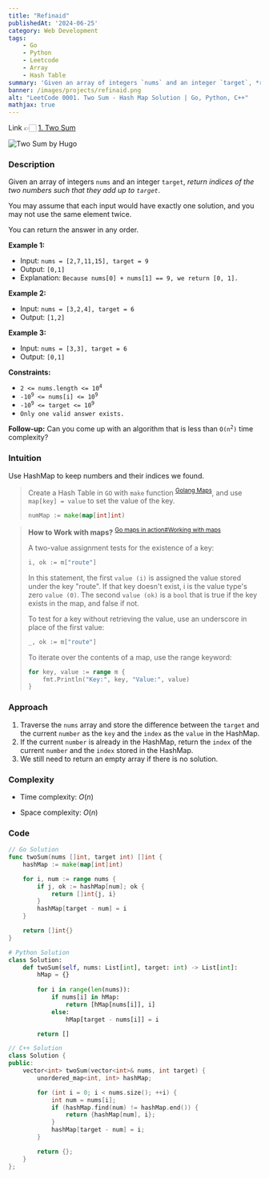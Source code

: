 ```yaml
---
title: "Refinaid"
publishedAt: '2024-06-25'
category: Web Development
tags: 
    - Go
    - Python
    - Leetcode
    - Array
    - Hash Table
summary: 'Given an array of integers `nums` and an integer `target`, *return indices of the two numbers such that they add up to `target`*.'
banner: /images/projects/refinaid.png
alt: "LeetCode 0001. Two Sum - Hash Map Solution | Go, Python, C++"
mathjax: true
---
```


Link 👉🏻 [1. Two Sum](https://leetcode.com/problems/two-sum/)

![Two Sum by Hugo](/images/banner/0001-two-sum.png)

### Description


Given an array of integers `nums` and an integer `target`, *return indices of the two numbers such that they add up to `target`*.

You may assume that each input would have exactly one solution, and you may not use the same element twice.

You can return the answer in any order.

**Example 1:**
- Input: `nums = [2,7,11,15], target = 9`
- Output: `[0,1]`
- Explanation: `Because nums[0] + nums[1] == 9, we return [0, 1].`

**Example 2:**
- Input: `nums = [3,2,4], target = 6`
- Output: `[1,2]`

**Example 3:**
- Input: `nums = [3,3], target = 6`
- Output: `[0,1]`

**Constraints:**

- <code>2 <= nums.length <= 10<sup>4</sup></code>
- <code>-10<sup>9</sup> <= nums[i] <= 10<sup>9</sup></code>
- <code>-10<sup>9</sup> <= target <= 10<sup>9</sup></code>
- <code>Only one valid answer exists.</code>

**Follow-up:** Can you come up with an algorithm that is less than <code>O(n<sup>2</sup>)</code> time complexity?

### Intuition

Use HashMap to keep numbers and their indices we found.


> Create a Hash Table in `GO` with `make` function <sup>[Golang Maps](https://www.geeksforgeeks.org/golang-maps/)</sup>, and use `map[key] = value` to set the value of the key.
> 
> ```go
> numMap := make(map[int]int)
> ```

> **How to Work with maps?** <sup>[Go maps in action#Working with maps](https://go.dev/blog/maps)</sup>
> 
> A two-value assignment tests for the existence of a key:
> 
> ```go
> i, ok := m["route"]
> ```
> 
> In this statement, the first `value (i)` is assigned the value stored under the key "route". If that key doesn't exist, i is the value type's zero `value (0)`. The second `value (ok)` is a `bool` that is true if the key exists in the map, and false if not.
> 
> To test for a key without retrieving the value, use an underscore in place of the first value:
> 
> ```go
> _, ok := m["route"] 
> ```
> 
> To iterate over the contents of a map, use the range keyword:
> 
> ```go
> for key, value := range m {
>     fmt.Println("Key:", key, "Value:", value)
> }
> ```

### Approach

1. Traverse the `nums` array and store the difference between the `target` and the current `number` as the `key` and the `index` as the `value` in the HashMap.
2. If the current `number` is already in the HashMap, return the `index` of the current `number` and the `index` stored in the HashMap.
3. We still need to return an empty array if there is no solution.


### Complexity
- Time complexity: $O(n)$

- Space complexity: $O(n)$

### Code

```go
// Go Solution
func twoSum(nums []int, target int) []int {
    hashMap := make(map[int]int)

    for i, num := range nums {
        if j, ok := hashMap[num]; ok {
            return []int{j, i}
        }
        hashMap[target - num] = i
    }

    return []int{}
}
```

```python
# Python Solution
class Solution:
    def twoSum(self, nums: List[int], target: int) -> List[int]:
        hMap = {}
        
        for i in range(len(nums)):
            if nums[i] in hMap:
                return [hMap[nums[i]], i]
            else:
                hMap[target - nums[i]] = i

        return []
```
 
```cpp
// C++ Solution
class Solution {
public:
    vector<int> twoSum(vector<int>& nums, int target) {
        unordered_map<int, int> hashMap;

        for (int i = 0; i < nums.size(); ++i) {
            int num = nums[i];
            if (hashMap.find(num) != hashMap.end()) {
                return {hashMap[num], i};
            }
            hashMap[target - num] = i;
        }

        return {};
    }
};
```


